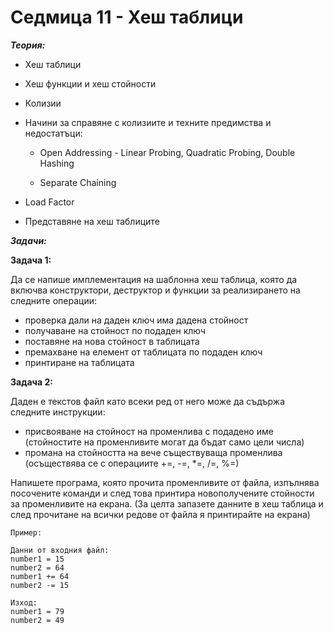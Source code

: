 # Седмица 11 - Хеш таблици

***Теория:***

- Хеш таблици

- Хеш функции и хеш стойности

- Колизии

- Начини за справяне с колизиите и техните предимства и недостатъци: 

  - Open Addressing - Linear Probing, Quadratic Probing, Double Hashing
  
  - Separate Chaining
  
- Load Factor  

- Представяне на хеш таблиците

***Задачи:***

**Задача 1:**

Да се напише имплементация на шаблонна хеш таблица, която да включва конструктори, деструктор и функции за реализирането на следните операции:

- проверка дали на даден ключ има дадена стойност
- получаване на стойност по подаден ключ
- поставяне на нова стойност в таблицата
- премахване на елемент от таблицата по подаден ключ
- принтиране на таблицата

**Задача 2:**

Даден е текстов файл като всеки ред от него може да съдържа следните инструкции:

- присвояване на стойност на променлива с подадено име (стойностите на променливите могат да бъдат само цели числа)
- промана на стойността на вече съществуваща променлива (осъществява се с операциите +=, -=, *=, /=, %=)

Напишете програма, която прочита променливите от файла, изпълнява посочените команди и след това принтира новополучените стойности за променливите на екрана.
(За целта запазете данните в хеш таблица и след прочитане на всички редове от файла я принтирайте на екрана)

```
Пример:

Данни от входния файл:
number1 = 15
number2 = 64
number1 += 64
number2 -= 15

Изход:
number1 = 79
number2 = 49
```
